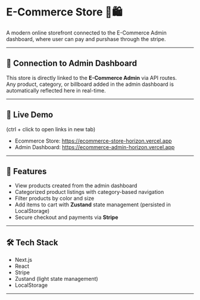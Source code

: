 # E-Commerce Store 🛒🛍️

A modern online storefront connected to the E-Commerce Admin dashboard, where user can pay and purshase through the stripe.

---

## 🔗 Connection to Admin Dashboard
This store is directly linked to the **E-Commerce Admin** via API routes.  
Any product, category, or billboard added in the admin dashboard is automatically reflected here in real-time.

---

## 🚀 Live Demo
(ctrl + click to open links in new tab)
- Ecommerce Store: https://ecommerce-store-horizon.vercel.app
- Admin Dashboard: https://ecommerce-admin-horizon.vercel.app

---

## 📌 Features
- View products created from the admin dashboard  
- Categorized product listings with category-based navigation  
- Filter products by color and size  
- Add items to cart with **Zustand** state management (persisted in LocalStorage)  
- Secure checkout and payments via **Stripe**  

---

## 🛠 Tech Stack
- Next.js 
- React 
- Stripe
- Zustand (light state management)
- LocalStorage

---
